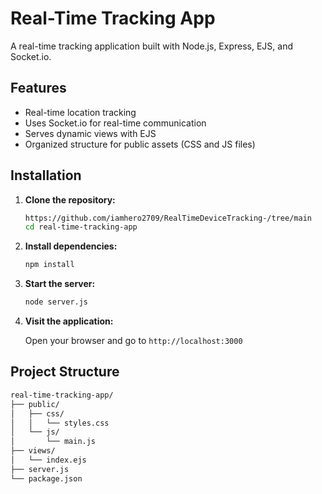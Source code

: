 # Real-Time Tracking App

A real-time tracking application built with Node.js, Express, EJS, and Socket.io.

## Features

- Real-time location tracking
- Uses Socket.io for real-time communication
- Serves dynamic views with EJS
- Organized structure for public assets (CSS and JS files)

## Installation

1. **Clone the repository:**

    ```sh
   https://github.com/iamhero2709/RealTimeDeviceTracking-/tree/main
    cd real-time-tracking-app
    ```

2. **Install dependencies:**

    ```sh
    npm install
    ```

3. **Start the server:**

    ```sh
    node server.js
    ```

4. **Visit the application:**

    Open your browser and go to `http://localhost:3000`

## Project Structure

```sh
real-time-tracking-app/
├── public/
│   ├── css/
│   │   └── styles.css
│   └── js/
│       └── main.js
├── views/
│   └── index.ejs
├── server.js
└── package.json
